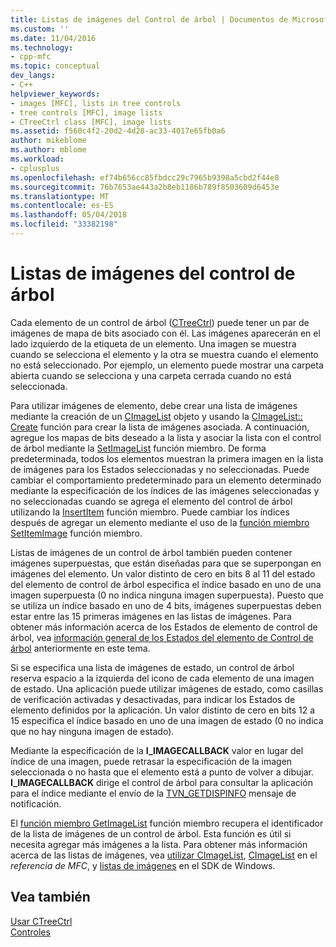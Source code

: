```yaml
---
title: Listas de imágenes del Control de árbol | Documentos de Microsoft
ms.custom: ''
ms.date: 11/04/2016
ms.technology:
- cpp-mfc
ms.topic: conceptual
dev_langs:
- C++
helpviewer_keywords:
- images [MFC], lists in tree controls
- tree controls [MFC], image lists
- CTreeCtrl class [MFC], image lists
ms.assetid: f560c4f2-20d2-4d28-ac33-4017e65fb0a6
author: mikeblome
ms.author: mblome
ms.workload:
- cplusplus
ms.openlocfilehash: ef74b656cc85fbdcc29c7965b9398a5cbd2f44e8
ms.sourcegitcommit: 76b7653ae443a2b8eb1186b789f8503609d6453e
ms.translationtype: MT
ms.contentlocale: es-ES
ms.lasthandoff: 05/04/2018
ms.locfileid: "33382198"
---
```

# <a name="tree-control-image-lists"></a>Listas de imágenes del control de árbol
Cada elemento de un control de árbol ([CTreeCtrl](../mfc/reference/ctreectrl-class.md)) puede tener un par de imágenes de mapa de bits asociado con él. Las imágenes aparecerán en el lado izquierdo de la etiqueta de un elemento. Una imagen se muestra cuando se selecciona el elemento y la otra se muestra cuando el elemento no está seleccionado. Por ejemplo, un elemento puede mostrar una carpeta abierta cuando se selecciona y una carpeta cerrada cuando no está seleccionada.  
  
 Para utilizar imágenes de elemento, debe crear una lista de imágenes mediante la creación de un [CImageList](../mfc/reference/cimagelist-class.md) objeto y usando la [CImageList:: Create](../mfc/reference/cimagelist-class.md#create) función para crear la lista de imágenes asociada. A continuación, agregue los mapas de bits deseado a la lista y asociar la lista con el control de árbol mediante la [SetImageList](../mfc/reference/ctreectrl-class.md#setimagelist) función miembro. De forma predeterminada, todos los elementos muestran la primera imagen en la lista de imágenes para los Estados seleccionadas y no seleccionadas. Puede cambiar el comportamiento predeterminado para un elemento determinado mediante la especificación de los índices de las imágenes seleccionadas y no seleccionadas cuando se agrega el elemento del control de árbol utilizando la [InsertItem](../mfc/reference/ctreectrl-class.md#insertitem) función miembro. Puede cambiar los índices después de agregar un elemento mediante el uso de la [función miembro SetItemImage](../mfc/reference/ctreectrl-class.md#setitemimage) función miembro.  
  
 Listas de imágenes de un control de árbol también pueden contener imágenes superpuestas, que están diseñadas para que se superpongan en imágenes del elemento. Un valor distinto de cero en bits 8 al 11 del estado del elemento de control de árbol especifica el índice basado en uno de una imagen superpuesta (0 no indica ninguna imagen superpuesta). Puesto que se utiliza un índice basado en uno de 4 bits, imágenes superpuestas deben estar entre las 15 primeras imágenes en las listas de imágenes. Para obtener más información acerca de los Estados de elemento de control de árbol, vea [información general de los Estados del elemento de Control de árbol](../mfc/tree-control-item-states-overview.md) anteriormente en este tema.  
  
 Si se especifica una lista de imágenes de estado, un control de árbol reserva espacio a la izquierda del icono de cada elemento de una imagen de estado. Una aplicación puede utilizar imágenes de estado, como casillas de verificación activadas y desactivadas, para indicar los Estados de elemento definidos por la aplicación. Un valor distinto de cero en bits 12 a 15 especifica el índice basado en uno de una imagen de estado (0 no indica que no hay ninguna imagen de estado).  
  
 Mediante la especificación de la **I_IMAGECALLBACK** valor en lugar del índice de una imagen, puede retrasar la especificación de la imagen seleccionada o no hasta que el elemento está a punto de volver a dibujar. **I_IMAGECALLBACK** dirige el control de árbol para consultar la aplicación para el índice mediante el envío de la [TVN_GETDISPINFO](http://msdn.microsoft.com/library/windows/desktop/bb773518) mensaje de notificación.  
  
 El [función miembro GetImageList](../mfc/reference/ctreectrl-class.md#getimagelist) función miembro recupera el identificador de la lista de imágenes de un control de árbol. Esta función es útil si necesita agregar más imágenes a la lista. Para obtener más información acerca de las listas de imágenes, vea [utilizar CImageList](../mfc/using-cimagelist.md), [CImageList](../mfc/reference/cimagelist-class.md) en el *referencia de MFC*, y [listas de imágenes](http://msdn.microsoft.com/library/windows/desktop/bb761389) en el SDK de Windows.  
  
## <a name="see-also"></a>Vea también  
 [Usar CTreeCtrl](../mfc/using-ctreectrl.md)   
 [Controles](../mfc/controls-mfc.md)

